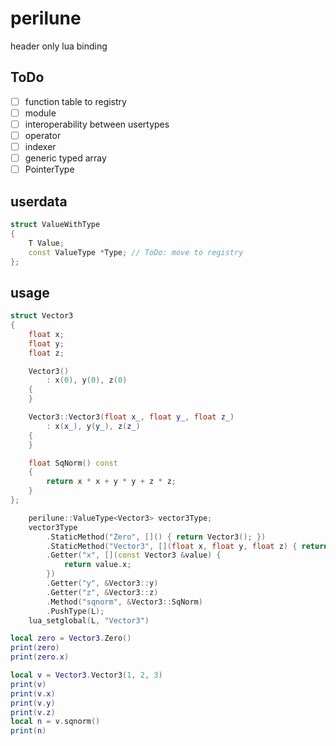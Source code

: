 # perilune

header only lua binding

## ToDo

* [ ] function table to registry
* [ ] module
* [ ] interoperability between usertypes
* [ ] operator
* [ ] indexer
* [ ] generic typed array
* [ ] PointerType

## userdata

```c++
struct ValueWithType
{
    T Value;
    const ValueType *Type; // ToDo: move to registry
};
```

## usage

```c++
struct Vector3
{
    float x;
    float y;
    float z;

    Vector3()
        : x(0), y(0), z(0)
    {
    }

    Vector3::Vector3(float x_, float y_, float z_)
        : x(x_), y(y_), z(z_)
    {
    }

    float SqNorm() const
    {
        return x * x + y * y + z * z;
    }
};
```

```c++
    perilune::ValueType<Vector3> vector3Type;
    vector3Type
        .StaticMethod("Zero", []() { return Vector3(); })
        .StaticMethod("Vector3", [](float x, float y, float z) { return Vector3(x, y, z); })
        .Getter("x", [](const Vector3 &value) {
            return value.x;
        })
        .Getter("y", &Vector3::y)
        .Getter("z", &Vector3::z)
        .Method("sqnorm", &Vector3::SqNorm)
        .PushType(L);
    lua_setglobal(L, "Vector3")
```

```lua
local zero = Vector3.Zero()
print(zero)
print(zero.x)

local v = Vector3.Vector3(1, 2, 3)
print(v)
print(v.x)
print(v.y)
print(v.z)
local n = v.sqnorm()
print(n)
```
